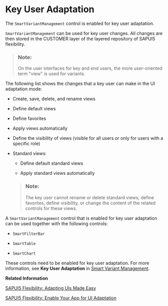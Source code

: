 <!-- loio2e6920b4666e45518de574178b378c60 -->

# Key User Adaptation

The `SmartVariantManagement` control is enabled for key user adaptation.

`SmartVariantManagement` can be used for key user changes. All changes are then stored in the CUSTOMER layer of the layered repository of SAPUI5 flexibility.

> ### Note:  
> On the user interfaces for key and end users, the more user-oriented term "view" is used for variants.

The following list shows the changes that a key user can make in the UI adaptation mode:

-   Create, save, delete, and rename views

-   Define default views

-   Define favorites

-   Apply views automatically

-   Define the visibility of views \(visible for all users or only for users with a specific role\)

-   Standard views:

    -   Define default standard views

    -   Apply standard views automatically


    > ### Note:  
    > The key user cannot rename or delete standard views; define favorites, define visibility, or change the content of the related controls for these views.


A `SmartVariantManagement` control that is enabled for key user adaptation can be used together with the following controls:

-   `SmartFilterBar`

-   `SmartTable`

-   `SmartChart`


These controls need to be enabled for key user adaptation. For more information, see **Key User Adaptation** in [Smart Variant Management](smart-variant-management-06a4c3a.md#loio06a4c3ac1cf545a7b51864e7f3aa02da__SVM_KUA).

**Related Information**  


[SAPUI5 Flexibility: Adapting UIs Made Easy](../04_Essentials/sapui5-flexibility-adapting-uis-made-easy-a8e55aa.md "Modification-free, cost-saving, easy to use, and performant: Discover the new flexibility when adapting SAP Fiori UIs using SAPUI5 flexibility.")

[SAPUI5 Flexibility: Enable Your App for UI Adaptation](../05_Developing_Apps/sapui5-flexibility-enable-your-app-for-ui-adaptation-f1430c0.md "Here's what you have to consider when developing apps that support UI adaptation.")

